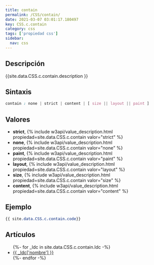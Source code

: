 ```yaml
---
title: contain
permalink: /CSS/contain/
date: 2021-03-07 03:01:17.180497
key: CSS.c.contain
category: css
tags: ['propiedad css']
sidebar: 
  nav: css
---
```


## Descripción
{{site.data.CSS.c.contain.description }}

## Sintaxis
~~~css
contain : none | strict | content | [ size || layout || paint ]
~~~

## Valores
* **strict**,  {% include w3api/value_description.html propiedad=site.data.CSS.c.contain valor="strict" %}
* **none**,  {% include w3api/value_description.html propiedad=site.data.CSS.c.contain valor="none" %}
* **paint**,  {% include w3api/value_description.html propiedad=site.data.CSS.c.contain valor="paint" %}
* **layout**,  {% include w3api/value_description.html propiedad=site.data.CSS.c.contain valor="layout" %}
* **size**,  {% include w3api/value_description.html propiedad=site.data.CSS.c.contain valor="size" %}
* **content**,  {% include w3api/value_description.html propiedad=site.data.CSS.c.contain valor="content" %}

## Ejemplo
~~~css
{{ site.data.CSS.c.contain.code}}
~~~

## Artículos
<ul>
{%- for _ldc in site.data.CSS.c.contain.ldc -%}
   <li>
       <a href="{{_ldc['url'] }}">{{ _ldc['nombre'] }}</a>
   </li>
{%- endfor -%}
</ul>
